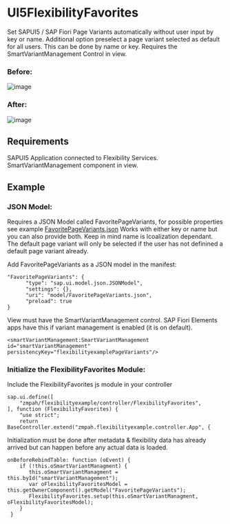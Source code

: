 # UI5FlexibilityFavorites

Set SAPUI5 / SAP Fiori Page Variants automatically without user input by key or name. Additional option preselect a page variant selected as default for all users. This can be done by name or key. Requires the SmartVariantManagement Control in view. 

### Before: 
![image](https://user-images.githubusercontent.com/15245583/152566041-75e8713e-ac47-4acb-812b-0272407ce206.png)


### After:
![image](https://user-images.githubusercontent.com/15245583/152555204-9f390bdf-ebe2-4473-8dc0-83896575b493.png)

## Requirements
SAPUI5 Application connected to Flexibility Services. SmartVariantManagement component in view.  

## Example

### JSON Model: 
Requires a JSON Model called FavoritePageVariants, for possible properties see example [FavoritePageVariants.json](webapp/model/FavoritePageVariants.json)
Works with either key or name but you can also provide both. Keep in mind name is lcoalization dependant. The default page variant will only be selected if the user has not definined a default page variant already.

Add FavoritePageVariants as a JSON model in the manifest:
```
"FavoritePageVariants": {
      "type": "sap.ui.model.json.JSONModel",
      "settings": {},
      "uri": "model/FavoritePageVariants.json",
      "preload": true
}
```
 View must have the SmartVariantManagement control. SAP Fiori Elements apps have this if variant management is enabled (it is on default).

```
<smartVariantManagement:SmartVariantManagement id="smartVariantManagement" persistencyKey="flexibilityexamplePageVariants"/>
```
### Initialize the FlexibilityFavorites Module: 

Include the FlexibilityFavorites js module in your controller
```
sap.ui.define([
	"zmpah/flexibilityexample/controller/FlexibilityFavorites",
], function (FlexibilityFavorites) {
	"use strict";
	return BaseController.extend("zmpah.flexibilityexample.controller.App", {
```

Initialization must be done after metadata & flexibility data has already arrived but can happen before any actual data is loaded.
```
onBeforeRebindTable: function (oEvent) {
    if (!this.oSmartVariantManagment) {
       this.oSmartVariantManagment = this.byId("smartVariantManagement");
       var oFlexibilityFavoritesModel = this.getOwnerComponent().getModel("FavoritePageVariants");
       FlexibilityFavorites.setup(this.oSmartVariantManagment, oFlexibilityFavoritesModel);
    }
 }
```
